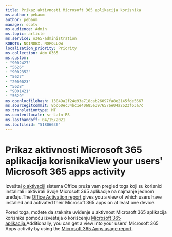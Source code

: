 ```yaml
---
title: Prikaz aktivnosti Microsoft 365 aplikacija korisnika
ms.author: pebaum
author: pebaum
manager: scotv
ms.audience: Admin
ms.topic: article
ms.service: o365-administration
ROBOTS: NOINDEX, NOFOLLOW
localization_priority: Priority
ms.collection: Adm_O365
ms.custom:
- "9002427"
- "5626"
- "9002352"
- "5627"
- "2000023"
- "5628"
- "9001421"
- "5629"
ms.openlocfilehash: 13049a2f24e93a718cab26097fa8e2145fde5667
ms.sourcegitcommit: 8bc60ec34bc1e40685e3976576e04a2623f63a7c
ms.translationtype: MT
ms.contentlocale: sr-Latn-RS
ms.lasthandoff: 04/15/2021
ms.locfileid: "51806636"
---
```

# <a name="view-your-users-microsoft-365-apps-activity"></a><span data-ttu-id="3dae8-102">Prikaz aktivnosti Microsoft 365 aplikacija korisnika</span><span class="sxs-lookup"><span data-stu-id="3dae8-102">View your users' Microsoft 365 apps activity</span></span>

<span data-ttu-id="3dae8-103">Izveštaj [o aktivaciji](https://docs.microsoft.com/microsoft-365/admin/activity-reports/microsoft-office-activations?view=o365-worldwide) sistema Office pruža vam pregled toga koji su korisnici instalirali i aktivirali Svoje Microsoft 365 aplikacije na najmanje jednom uređaju.</span><span class="sxs-lookup"><span data-stu-id="3dae8-103">The [Office Activation report](https://docs.microsoft.com/microsoft-365/admin/activity-reports/microsoft-office-activations?view=o365-worldwide) gives you a view of which users have installed and activated their Microsoft 365 apps on at least one device.</span></span>

<span data-ttu-id="3dae8-104">Pored toga, možete da steknite uviđenje u aktivnost Microsoft 365 aplikacija korisnika pomoću izveštaja o korišćenju [Microsoft 365 aplikacija.](https://docs.microsoft.com/microsoft-365/admin/activity-reports/microsoft365-apps-usage?view=o365-worldwide)</span><span class="sxs-lookup"><span data-stu-id="3dae8-104">Additionally, you can get a view into your users' Microsoft 365 Apps activity by using the [Microsoft 365 Apps usage report](https://docs.microsoft.com/microsoft-365/admin/activity-reports/microsoft365-apps-usage?view=o365-worldwide).</span></span>
